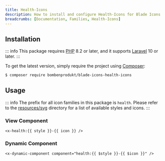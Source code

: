 ```yaml
---
title: Health-Icons
description: How to install and configure Health-Icons for Blade Icons.
breadcrumbs: [Documentation, Families, Health-Icons]
---
```


## Installation

::: info
This package requires [PHP](https://www.php.net/) 8.2 or later, and it supports [Laravel](https://laravel.com/) 10 or later.
:::

To get the latest version, simply require the project using [Composer](https://getcomposer.org/):

```bash
$ composer require bombenprodukt/blade-icons-health-icons
```

## Usage

::: info
The prefix for all icon families in this package is `health`. Please refer to the [resources/svg](https://github.com/BombenProdukt/blade-icons-health-icons/tree/main/resources/svg) directory for a list of available styles and icons.
:::

### View Component

```blade
<x-health:{{ style }}-{{ icon }} />
```

### Dynamic Component

```blade
<x-dynamic-component component="health:{{ $style }}-{{ $icon }}" />
```
